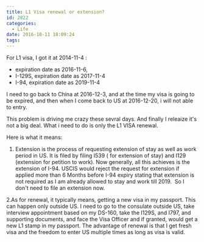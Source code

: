 ```yaml
---
title: L1 Visa renewal or extension?
id: 2822
categories:
  - Life
date: 2016-10-11 18:09:24
tags:
---
```


For L1 visa, I got it at 2014-11-4 :

*   expiration date as 2016-11-6,
*   I-129S, expiration date as 2017-11-4
*   I-94, expiration date as 2019-11-4

I need to go back to China at 2016-12-3, and at the time my visa is going to be expired, and then when I come back to US at 2016-12-20, i will not able to entry.

This problem is driving me crazy these sevral days. And finally I releaize it's not a big deal. What i need to do is only the L1 VISA renewal.

Here is what it means:

1.  Extension is the process of requesting extension of stay as well as work period in US. It is filed by filing I539 ( for extension of stay) and I129 (extension for petition to work). Now generally, all this achieves is the extension of I-94\. USCIS would reject the request for extension if applied more than 6 Months before I-94 expiry stating that extension is not required as I am already allowed to stay and work till 2019\.  So I don't need to file an extension now.

2.As for renewal, it typically means, getting a new visa in my passport. This can happen only outside US. I need to go to the consulate outside US, take interview appointment based on my DS-160, take the I129S, and I797, and supporting documents, and face the Visa Officer and if granted, would get a new L1 stamp in my passport. The advantage of renewal is that I get fresh visa and the freedom to enter US multiple times as long as visa is valid.

&nbsp;

&nbsp;